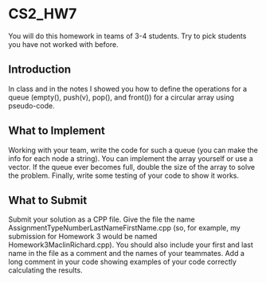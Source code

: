 # CS2_HW7

You will do this homework in teams of 3-4 students.  Try to pick students you have not worked with before.

## Introduction
In class and in the notes I showed you how to define the operations for a queue (empty(), push(v), pop(), and front()) for a circular array using pseudo-code.  

## What to Implement
Working with your team, write the code for such a queue (you can make the info for each node a string). You can implement the array yourself or use a vector.  If the queue ever becomes full, double the size of the array to solve the problem.  Finally, write some testing of your code to show it works.

## What to Submit
Submit your solution as a CPP file. Give the file the name AssignmentTypeNumberLastNameFirstName.cpp (so, for example, my submission for Homework 3 would be named Homework3MaclinRichard.cpp). You should also include your first and last name in the file as a comment and the names of your teammates.   Add a long comment in your code showing examples of your code correctly calculating the results. 